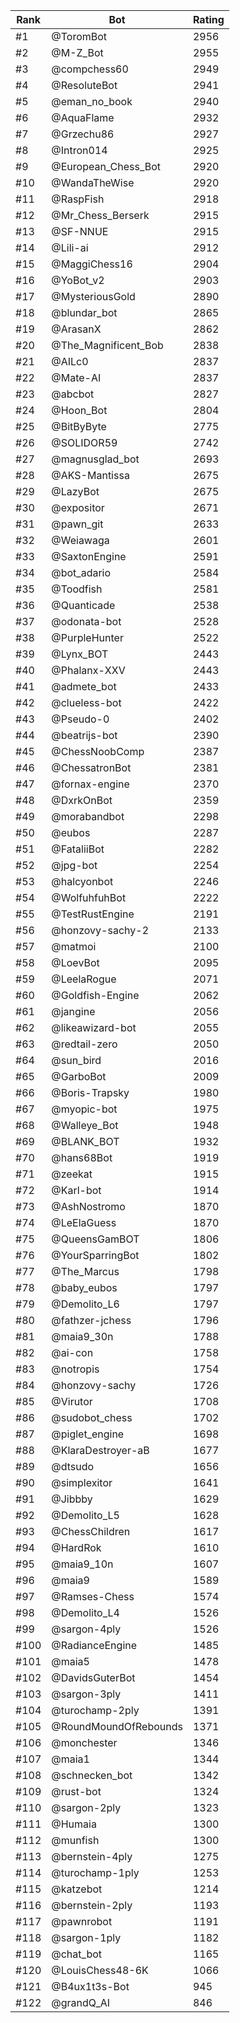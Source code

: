 Rank|Bot|Rating
---|---|---
#1|@ToromBot|2956
#2|@M-Z_Bot|2955
#3|@compchess60|2949
#4|@ResoluteBot|2941
#5|@eman_no_book|2940
#6|@AquaFlame|2932
#7|@Grzechu86|2927
#8|@Intron014|2925
#9|@European_Chess_Bot|2920
#10|@WandaTheWise|2920
#11|@RaspFish|2918
#12|@Mr_Chess_Berserk|2915
#13|@SF-NNUE|2915
#14|@Lili-ai|2912
#15|@MaggiChess16|2904
#16|@YoBot_v2|2903
#17|@MysteriousGold|2890
#18|@blundar_bot|2865
#19|@ArasanX|2862
#20|@The_Magnificent_Bob|2838
#21|@AILc0|2837
#22|@Mate-AI|2837
#23|@abcbot|2827
#24|@Hoon_Bot|2804
#25|@BitByByte|2775
#26|@SOLIDOR59|2742
#27|@magnusglad_bot|2693
#28|@AKS-Mantissa|2675
#29|@LazyBot|2675
#30|@expositor|2671
#31|@pawn_git|2633
#32|@Weiawaga|2601
#33|@SaxtonEngine|2591
#34|@bot_adario|2584
#35|@Toodfish|2581
#36|@Quanticade|2538
#37|@odonata-bot|2528
#38|@PurpleHunter|2522
#39|@Lynx_BOT|2443
#40|@Phalanx-XXV|2443
#41|@admete_bot|2433
#42|@clueless-bot|2422
#43|@Pseudo-0|2402
#44|@beatrijs-bot|2390
#45|@ChessNoobComp|2387
#46|@ChessatronBot|2381
#47|@fornax-engine|2370
#48|@DxrkOnBot|2359
#49|@morabandbot|2298
#50|@eubos|2287
#51|@FataliiBot|2282
#52|@jpg-bot|2254
#53|@halcyonbot|2246
#54|@WolfuhfuhBot|2222
#55|@TestRustEngine|2191
#56|@honzovy-sachy-2|2133
#57|@matmoi|2100
#58|@LoevBot|2095
#59|@LeelaRogue|2071
#60|@Goldfish-Engine|2062
#61|@jangine|2056
#62|@likeawizard-bot|2055
#63|@redtail-zero|2050
#64|@sun_bird|2016
#65|@GarboBot|2009
#66|@Boris-Trapsky|1980
#67|@myopic-bot|1975
#68|@Walleye_Bot|1948
#69|@BLANK_BOT|1932
#70|@hans68Bot|1919
#71|@zeekat|1915
#72|@Karl-bot|1914
#73|@AshNostromo|1870
#74|@LeElaGuess|1870
#75|@QueensGamBOT|1806
#76|@YourSparringBot|1802
#77|@The_Marcus|1798
#78|@baby_eubos|1797
#79|@Demolito_L6|1797
#80|@fathzer-jchess|1796
#81|@maia9_30n|1788
#82|@ai-con|1758
#83|@notropis|1754
#84|@honzovy-sachy|1726
#85|@Virutor|1708
#86|@sudobot_chess|1702
#87|@piglet_engine|1698
#88|@KlaraDestroyer-aB|1677
#89|@dtsudo|1656
#90|@simplexitor|1641
#91|@Jibbby|1629
#92|@Demolito_L5|1628
#93|@ChessChildren|1617
#94|@HardRok|1610
#95|@maia9_10n|1607
#96|@maia9|1589
#97|@Ramses-Chess|1574
#98|@Demolito_L4|1526
#99|@sargon-4ply|1526
#100|@RadianceEngine|1485
#101|@maia5|1478
#102|@DavidsGuterBot|1454
#103|@sargon-3ply|1411
#104|@turochamp-2ply|1391
#105|@RoundMoundOfRebounds|1371
#106|@monchester|1346
#107|@maia1|1344
#108|@schnecken_bot|1342
#109|@rust-bot|1324
#110|@sargon-2ply|1323
#111|@Humaia|1300
#112|@munfish|1300
#113|@bernstein-4ply|1275
#114|@turochamp-1ply|1253
#115|@katzebot|1214
#116|@bernstein-2ply|1193
#117|@pawnrobot|1191
#118|@sargon-1ply|1182
#119|@chat_bot|1165
#120|@LouisChess48-6K|1066
#121|@B4ux1t3s-Bot|945
#122|@grandQ_AI|846
